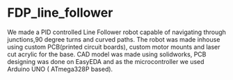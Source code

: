 # FDP_line_follower
We made a PID controlled Line Follower robot capable of navigating through junctions,90 degree turns and curved paths. The robot was made inhouse using custom PCB(printed circuit boards), custom motor mounts and laser cut acrylic for the base. CAD model was made using solidworks, PCB designing was done on EasyEDA and as the microcontroller we used Arduino UNO ( ATmega328P based).
